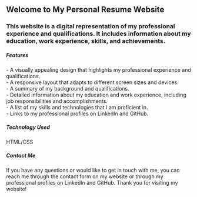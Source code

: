 <h2>Welcome to My Personal Resume Website</h2>
<h3>This website is a digital representation of my professional experience and qualifications. It includes information about my education, work experience, skills, and achievements.</h3>

<h5>Features</h5>
- A visually appealing design that highlights my professional experience and qualifications.<br>
- A responsive layout that adapts to different screen sizes and devices.<br>
- A summary of my background and qualifications.<br>
- Detailed information about my education and work experience, including job responsibilities and accomplishments.<br>
- A list of my skills and technologies that I am proficient in.<br>
-  Links to my professional profiles on LinkedIn and GitHub.<br>

<h5>Technology Used</h5>
HTML/CSS

<h5>Contact Me</h5>
If you have any questions or would like to get in touch with me, you can reach me through the contact form on my website or through my professional profiles on LinkedIn and GitHub. Thank you for visiting my website!
